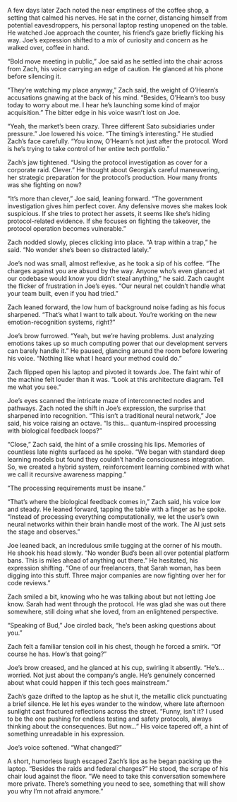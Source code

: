 A few days later Zach noted the near emptiness of the coffee shop, a setting that calmed his nerves. He sat in the corner, distancing himself from potential eavesdroppers, his personal laptop resting unopened on the table. He watched Joe approach the counter, his friend’s gaze briefly flicking his way. Joe’s expression shifted to a mix of curiosity and concern as he walked over, coffee in hand. 

“Bold move meeting in public,” Joe said as he settled into the chair across from Zach, his voice carrying an edge of caution. He glanced at his phone before silencing it. 

“They’re watching my place anyway,” Zach said, the weight of O’Hearn’s accusations gnawing at the back of his mind. “Besides, O’Hearn’s too busy today to worry about me. I hear he’s launching some kind of major acquisition.” The bitter edge in his voice wasn’t lost on Joe. 

“Yeah, the market’s been crazy. Three different Sato subsidiaries under pressure.” Joe lowered his voice. “The timing’s interesting.” He studied Zach’s face carefully. “You know, O’Hearn’s not just after the protocol. Word is he’s trying to take control of her entire tech portfolio.” 

Zach’s jaw tightened. “Using the protocol investigation as cover for a corporate raid. Clever.” He thought about Georgia’s careful maneuvering, her strategic preparation for the protocol’s production. How many fronts was she fighting on now? 

“It’s more than clever,” Joe said, leaning forward. “The government investigation gives him perfect cover. Any defensive moves she makes look suspicious. If she tries to protect her assets, it seems like she’s hiding protocol-related evidence. If she focuses on fighting the takeover, the protocol operation becomes vulnerable.” 

Zach nodded slowly, pieces clicking into place. “A trap within a trap,” he said. “No wonder she’s been so distracted lately.” 

Joe’s nod was small, almost reflexive, as he took a sip of his coffee. “The charges against you are absurd by the way. Anyone who’s even glanced at our codebase would know you didn’t steal anything,” he said. Zach caught the flicker of frustration in Joe’s eyes. “Our neural net couldn’t handle what your team built, even if you had tried.” 

Zach leaned forward, the low hum of background noise fading as his focus sharpened. “That’s what I want to talk about. You’re working on the new emotion-recognition systems, right?” 

Joe’s brow furrowed. “Yeah, but we’re having problems. Just analyzing emotions takes up so much computing power that our development servers can barely handle it.” He paused, glancing around the room before lowering his voice. “Nothing like what I heard your method could do.” 

Zach flipped open his laptop and pivoted it towards Joe. The faint whir of the machine felt louder than it was. “Look at this architecture diagram. Tell me what you see.” 

Joe’s eyes scanned the intricate maze of interconnected nodes and pathways. Zach noted the shift in Joe’s expression, the surprise that sharpened into recognition. “This isn’t a traditional neural network,” Joe said, his voice raising an octave. “Is this… quantum-inspired processing with biological feedback loops?” 

“Close,” Zach said, the hint of a smile crossing his lips. Memories of countless late nights surfaced as he spoke. “We began with standard deep learning models but found they couldn’t handle consciousness integration. So, we created a hybrid system, reinforcement learning combined with what we call it recursive awareness mapping.” 

“The processing requirements must be insane.” 

“That’s where the biological feedback comes in,” Zach said, his voice low and steady. He leaned forward, tapping the table with a finger as he spoke. “Instead of processing everything computationally, we let the user’s own neural networks within their brain handle most of the work. The AI just sets the stage and observes.” 

Joe leaned back, an incredulous smile tugging at the corner of his mouth. He shook his head slowly. “No wonder Bud’s been all over potential platform bans. This is miles ahead of anything out there.” He hesitated, his expression shifting. “One of our freelancers, that Sarah woman, has been digging into this stuff. Three major companies are now fighting over her for code reviews.” 

Zach smiled a bit, knowing who he was talking about but not letting Joe know. Sarah had went through the protocol. He was glad she was out there somewhere, still doing what she loved, from an enlightened perspective. 

“Speaking of Bud,” Joe circled back, “he’s been asking questions about you.” 

Zach felt a familiar tension coil in his chest, though he forced a smirk. “Of course he has. How’s that going?” 

Joe’s brow creased, and he glanced at his cup, swirling it absently. “He’s… worried. Not just about the company’s angle. He’s genuinely concerned about what could happen if this tech goes mainstream.” 

Zach’s gaze drifted to the laptop as he shut it, the metallic click punctuating a brief silence. He let his eyes wander to the window, where late afternoon sunlight cast fractured reflections across the street. “Funny, isn’t it? I used to be the one pushing for endless testing and safety protocols, always thinking about the consequences. But now…” His voice tapered off, a hint of something unreadable in his expression. 

Joe’s voice softened. “What changed?” 

A short, humorless laugh escaped Zach’s lips as he began packing up the laptop. “Besides the raids and federal charges?” He stood, the scrape of his chair loud against the floor. “We need to take this conversation somewhere more private. There’s something you need to see, something that will show you why I’m not afraid anymore.”
